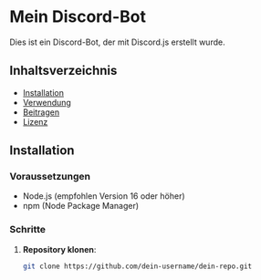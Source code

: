 # Mein Discord-Bot

Dies ist ein Discord-Bot, der mit Discord.js erstellt wurde.

## Inhaltsverzeichnis
- [Installation](#installation)
- [Verwendung](#verwendung)
- [Beitragen](#beitragen)
- [Lizenz](#lizenz)

## Installation

### Voraussetzungen
- Node.js (empfohlen Version 16 oder höher)
- npm (Node Package Manager)

### Schritte
1. **Repository klonen**:
   ```sh
   git clone https://github.com/dein-username/dein-repo.git
